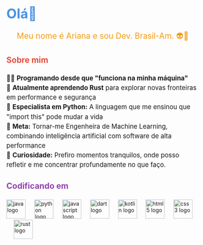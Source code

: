 <h1 align="left" style="font-size: 2.5em; color: #4A90E2;">Olá👋</h1>

###

<p align="center" style="font-size: 1.5em; color: #F39C12;">Meu nome é Ariana e sou Dev. Brasil-Am. 👽🌻</p>

###

<h2 align="left" style="color: #E74C3C;">Sobre mim</h2>

###

<p align="left" style="font-size: 1.2em; line-height: 1.5;">
    👩‍💻 <strong>Programando desde que "funciona na minha máquina"</strong> <br>
    🚀 <strong>Atualmente aprendendo Rust</strong> para explorar novas fronteiras em performance e segurança <br>
    🐍 <strong>Especialista em Python:</strong> A linguagem que me ensinou que "import this" pode mudar a vida <br>
    🎯 <strong>Meta:</strong> Tornar-me Engenheira de Machine Learning, combinando inteligência artificial com software de alta performance <br>
    🎲 <strong>Curiosidade:</strong> Prefiro momentos tranquilos, onde posso refletir e me concentrar profundamente no que faço.
</p>

###

<h2 align="left" style="color: #8E44AD;">Codificando em</h2>

###

<div align="left">
  <img src="https://cdn.jsdelivr.net/gh/devicons/devicon/icons/java/java-original.svg" height="50" alt="java logo" />
  <img width="15" />
  <img src="https://cdn.simpleicons.org/python/3776AB" height="50" alt="python logo" />
  <img width="15" />
  <img src="https://cdn.simpleicons.org/javascript/F7DF1E" height="50" alt="javascript logo" />
  <img width="15" />
  <img src="https://cdn.simpleicons.org/dart/0175C2" height="50" alt="dart logo" />
  <img width="15" />
  <img src="https://cdn.simpleicons.org/kotlin/7F52FF" height="50" alt="kotlin logo" />
  <img width="15" />
  <img src="https://cdn.simpleicons.org/html5/E34F26" height="50" alt="html5 logo" />
  <img width="15" />
  <img src="https://cdn.jsdelivr.net/gh/devicons/devicon/icons/css3/css3-original.svg" height="50" alt="css3 logo" />
  <img width="15" />
  <img src="https://cdn.simpleicons.org/rust/000000" height="50" alt="rust logo" />
</div>
